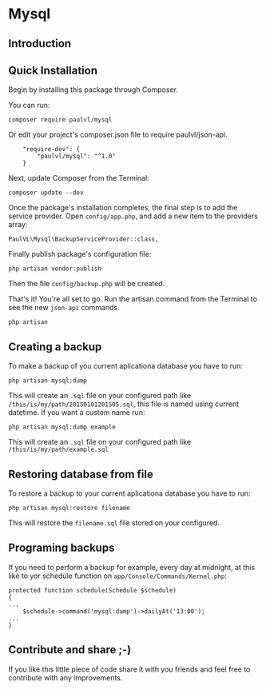 # Mysql

## **Introduction**

## **Quick Installation**

Begin by installing this package through Composer.

You can run:

    composer require paulvl/mysql

Or edit your project's composer.json file to require paulvl/json-api.
```
    "require-dev": {
        "paulvl/mysql": "^1.0"
    }
```
Next, update Composer from the Terminal:

    composer update --dev

Once the package's installation completes, the final step is to add the service provider. Open `config/app.php`, and add a new item to the providers array:

```
PaulVL\Mysql\BackupServiceProvider::class,
```

Finally publish package's configuration file:

    php artisan vendor:publish

Then the file `config/backup.php` will be created.

That's it! You're all set to go. Run the artisan command from the Terminal to see the new `json-api` commands.

    php artisan

## **Creating a backup**
To make a backup of you current aplicationa database you have to run:

    php artisan mysql:dump

This will create an `.sql` file on your configured path like `/this/is/my/path/20150101201505.sql`, this file is named using current datetime. If you want a custom name run:

    php artisan mysql:dump example

This will create an `.sql` file on your configured path like `/this/is/my/path/example.sql`

## **Restoring database from file**
To restore a backup to your current aplicationa database you have to run:

    php artisan mysql:restore filename

This will restore the `filename.sql` file stored on your configured.

## **Programing backups**
If you need to perform a backup for example, every day at midnight, at this like to yor schedule function on `app/Console/Commands/Kernel.php`:
```
protected function schedule(Schedule $schedule)
{
...
	$schedule->command('mysql:dump')->dailyAt('13:00');
...
}
```
## **Contribute and share ;-)**
If you like this little piece of code share it with you friends and feel free to contribute with any improvements.
